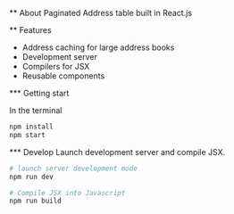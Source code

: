 ** About
Paginated Address table built in React.js

** Features
- Address caching for large address books
- Development server
- Compilers for JSX
- Reusable components

*** Getting start

In the terminal
```bash
npm install
npm start
```

*** Develop
Launch development server and compile JSX.
```bash
# launch server development mode
npm run dev

# Compile JSX into Javascript
npm run build
```
